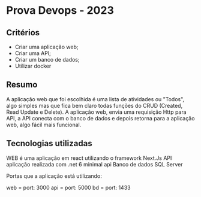 # Prova Devops - 2023

## Critérios
- Criar uma aplicação web;
- Criar uma API;
- Criar um banco de dados;
- Utilizar docker

## Resumo
A aplicação web que foi escolhida é uma lista de atividades ou "Todos", algo simples mas que fica bem claro todas funções do CRUD (Created, Read Update e Delete). A aplicação web, envia uma requisição Http para API, a API conecta com o banco de dados e depois retorna para a aplicação web, algo fácil mais funcional.

## Tecnologias utilizadas
WEB é uma aplicação em react utilizando o framework Next.Js
API aplicação realizada com .net 6 minimal api
Banco de dados SQL Server

Portas que a aplicação está utilizando:

web = port: 3000 
api = port: 5000
bd  = port: 1433

